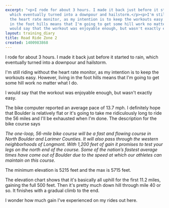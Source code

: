 ```yaml
---
excerpt: "<p>I rode for about 3 hours. I made it back just before it started to rain,
  which eventually turned into a downpour and hailstorm.</p><p>I'm still riding without
  the heart rate monitor, as my intention is to keep the workouts easy. However, living
  in the foot hills means that I'm going to get some hill work no matter what I do.</p><p>I
  would say that the workout was enjoyable enough, but wasn't exactly easy.</p>"
layout: training_diary
title: Road Ride Zone 2
created: 1400983868
---
```

<p>I rode for about 3 hours. I made it back just before it started to rain, which eventually turned into a downpour and hailstorm.</p><p>I'm still riding without the heart rate monitor, as my intention is to keep the workouts easy. However, living in the foot hills means that I'm going to get some hill work no matter what I do.</p><p>I would say that the workout was enjoyable enough, but wasn't exactly easy.</p><p>The bike computer reported an average pace of 13.7 mph. I definitely hope that Boulder is relatively flat or it's going to take me ridiculously long to ride the 56 miles and I'll be exhausted when I'm done. The description for the bike course says</p><p><em>The one-loop, 56-mile bike course will be a fast and flowing course in North Boulder and Larimer Counties. It will also pass through the western neighborhoods of Longmont. With 1,200 feet of gain it promises to test your legs on the north end of the course. Some of the nation’s fastest average times have come out of Boulder due to the speed at which our athletes can maintain on this course.</em></p><p>The minimum elevation is 5215 feet and the max is 5715 feet.</p><p>The elevation chart shows that it's basically all uphill for the first 11.2 miles, gaining the full 500 feet. Then it's pretty much down hill through mile 40 or so. It finishes with a gradual climb to the end.</p><p>I wonder how much gain I've experienced on my rides out here.</p>
